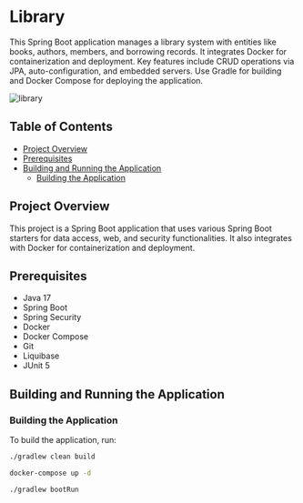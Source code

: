 # Library

This Spring Boot application manages a library system with entities like books, authors, members, and borrowing records. It integrates Docker for containerization and deployment. Key features include CRUD operations via JPA, auto-configuration, and embedded servers. Use Gradle for building and Docker Compose for deploying the application.

![library](https://github.com/ArabkhanDev/TercumeApplicationu/assets/114146863/ac7c79a5-e95c-4e3f-bbba-b9afa1bcc11c)


## Table of Contents

- [Project Overview](#project-overview)
- [Prerequisites](#prerequisites)
- [Building and Running the Application](#building-and-running-the-application)
  - [Building the Application](#building-the-application)

## Project Overview

This project is a Spring Boot application that uses various Spring Boot starters for data access, web, and security functionalities. It also integrates with Docker for containerization and deployment.

## Prerequisites

- Java 17
- Spring Boot
- Spring Security
- Docker
- Docker Compose
- Git
- Liquibase
- JUnit 5

## Building and Running the Application

### Building the Application

To build the application, run:

```sh
./gradlew clean build

docker-compose up -d

./gradlew bootRun


